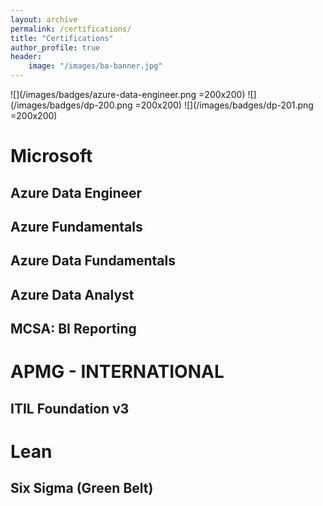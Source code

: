 ```yaml
---
layout: archive
permalink: /certifications/
title: "Certifications"
author_profile: true
header:
    image: "/images/ba-banner.jpg"
---  
```

![](/images/badges/azure-data-engineer.png =200x200)<!-- -->
![](/images/badges/dp-200.png =200x200)<!-- -->
![](/images/badges/dp-201.png =200x200)<!-- -->

# Microsoft
## Azure Data Engineer

## Azure Fundamentals

## Azure Data Fundamentals

## Azure Data Analyst

## MCSA: BI Reporting

# APMG - INTERNATIONAL
## ITIL Foundation v3

# Lean
## Six Sigma (Green Belt)